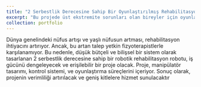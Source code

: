 ```yaml
---
title: "2 Serbestlik Derecesine Sahip Bir Oyunlaştırılmış Rehabilitasyon Robotunun Tasarımı ve Üretimi"
excerpt: "Bu projede üst ekstremite sorunları olan bireyler için oyunlaştırılmış bir rehabilitasyon robotu geliştiryoruz. Halen devam eden bit projedir. <br/><img src='/images/Bitirme1.png'>"
collection: portfolio
---
```



Dünya genelindeki nüfus artışı ve yaşlı nüfusun artması, rehabilitasyon ihtiyacını artırıyor. Ancak, bu artan talep yetkin fizyoterapistlerle karşılanamıyor. Bu nedenle, düşük bütçeli ve bilişsel bir sistem olarak tasarlanan 2 serbestlik derecesine sahip bir robotik rehabilitasyon robotu, iş gücünü dengeleyecek ve erişilebilir bir proje olacak. Proje, manipülatör tasarımı, kontrol sistemi, ve oyunlaştırma süreçlerini içeriyor. Sonuç olarak, projenin verimliliği artırılacak ve geniş kitlelere hizmet sunulacaktır
